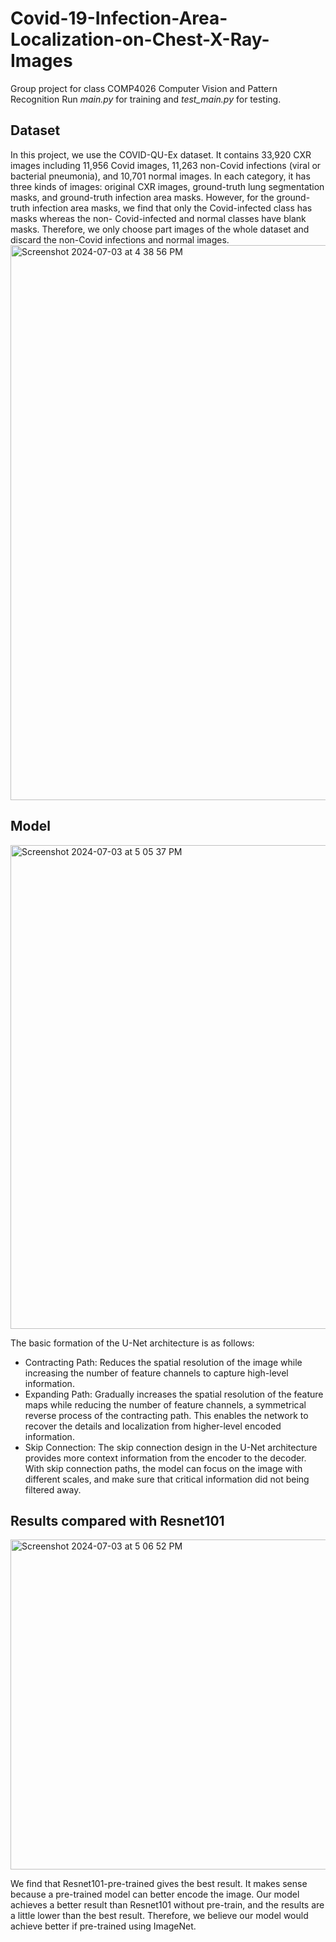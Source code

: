 # Covid-19-Infection-Area-Localization-on-Chest-X-Ray-Images
Group project for class COMP4026 Computer Vision and Pattern Recognition 
Run *main.py* for training and *test_main.py* for testing. 

## Dataset
In this project, we use the COVID-QU-Ex dataset. It contains 33,920 CXR images including 11,956 Covid images, 11,263 non-Covid infections (viral or bacterial pneumonia), and 10,701 normal images. In each category, it has three kinds of images: original CXR images, ground-truth lung segmentation masks, and ground-truth infection area masks.
However, for the ground-truth infection area masks, we find that only the Covid-infected class has masks whereas the non- Covid-infected and normal classes have blank masks. Therefore, we only choose part images of the whole dataset and discard the non-Covid infections and normal images.
<img width="888" alt="Screenshot 2024-07-03 at 4 38 56 PM" src="https://github.com/NianzhenGu/Covid-19-Infection-Area-Localization-on-Chest-X-Ray-Images-/assets/145458678/8c042b25-357e-465c-a8a2-e3929ef8a763">

## Model

<img width="774" alt="Screenshot 2024-07-03 at 5 05 37 PM" src="https://github.com/NianzhenGu/Covid-19-Infection-Area-Localization-on-Chest-X-Ray-Images-/assets/145458678/f78b12dc-e781-4a40-b284-fb6f0ab00c63">

The basic formation of the U-Net architecture is as follows:
- Contracting Path: Reduces the spatial resolution of the image while increasing the number of feature channels to capture high-level information.
- Expanding Path: Gradually increases the spatial resolution of the feature maps while reducing the number of feature channels, a symmetrical reverse process of the contracting path. This enables the network to recover the details and localization from higher-level encoded information.
- Skip Connection: The skip connection design in the U-Net architecture provides more context information from the encoder to the decoder. With skip connection paths, the model can focus on the image with different scales, and make sure that critical information did not being filtered away.

## Results compared with Resnet101


<img width="528" alt="Screenshot 2024-07-03 at 5 06 52 PM" src="https://github.com/NianzhenGu/Covid-19-Infection-Area-Localization-on-Chest-X-Ray-Images-/assets/145458678/db98e96b-2989-4aba-9ff8-44bf7ded071f">


We find that Resnet101-pre-trained gives the best result. It makes sense because a pre-trained model can better encode the image. Our model achieves a better result than Resnet101 without pre-train, and the results are a little lower than the best result. Therefore, we believe our model would achieve better if pre-trained using ImageNet.

